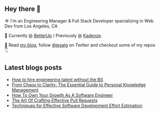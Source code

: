 ## Hey there 👋
:sunny: I'm an Engineering Manager & Full Stack Developer specializing in Web Dev from Los Angeles, CA

:office: Currently @ [BetterUp](https://github.com/BetterUp) / Previously @ [Kadenze](https://github.com/Kadenze).

:eyes: Read [my blog](https://jes.al/), follow [@jesalg](https://twitter.com/jesalg) on Twitter and checkout some of my repos :point_down: 

## Latest blogs posts
<!-- BLOG-POST-LIST:START -->
- [How to hire engineering talent without the BS](https://jes.al/2023/03/how-to-hire-engineering-talent-without-the-bs/)
- [From Chaos to Clarity: The Essential Guide to Personal Knowledge Management](https://jes.al/2023/01/from-chaos-to-clarity-the-essential-guide-to-personal-knowledge-management/)
- [How To Own Your Growth As A Software Engineer](https://jes.al/2022/07/how-to-own-your-growth-as-a-software-engineer/)
- [The Art Of Crafting Effective Pull Requests](https://jes.al/2021/08/the-art-of-crafting-effective-pull-requests)
- [Techniques for Effective Software Development Effort Estimation](https://jes.al/2021/03/techniques-for-effective-software-development-effort-estimation)
<!-- BLOG-POST-LIST:END -->
